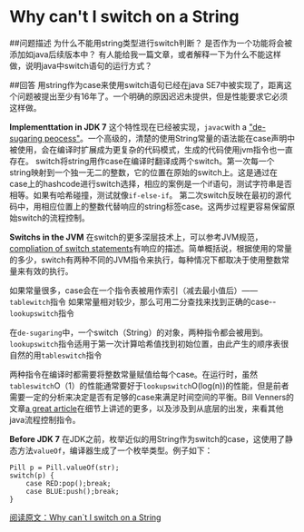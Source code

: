# Why can't I switch on a String

##问题描述
为什么不能用string类型进行switch判断？
是否作为一个功能将会被添加如java后续版本中？
有人能给我一篇文章，或者解释一下为什么不能这样做，说明java中switch语句的运行方式？

##回答
用string作为case来使用switch语句已经在java SE7中被实现了，距离这个问题被提出至少有16年了。一个明确的原因迟迟未提供，但是性能要求它必须这样做。

**Implementtation in JDK 7**
这个特性现在已经被实现，`javac`with a ["de-sugaring peocess"](http://blogs.oracle.com/darcy/entry/project_coin_string_switch_anatomy)。一个高级的，清楚的使用String常量的语法能在case声明中被使用，会在编译时扩展成为更复杂的代码模式，生成的代码使用jvm指令也一直存在。
switch将string用作case在编译时翻译成两个switch。第一次每一个string映射到一个独一无二的整数，它的位置在原始的switch上。这是通过在case上的hashcode进行switch选择，相应的案例是一个if语句，测试字符串是否相等。如果有哈希碰撞，测试就像`if-else-if`。
第二次switch反映在最初的源代码中，用相应位置上的整数代替响应的string标签case。这两步过程更容易保留原始switch的流程控制。

**Switchs in the JVM**
在switch的更多深层技术上，可以参考JVM规范，[compliation of switch statements](http://docs.oracle.com/javase/specs/jvms/se7/html/jvms-3.html#jvms-3.10)有响应的描述。简单概括说，根据使用的常量的多少，switch有两种不同的JVM指令来执行，每种情况下都取决于使用整数常量来有效的执行。

如果常量很多，case会在一个指令表被用作索引（减去最小值后）——`tablewitch`指令
如果常量相对较少，那么可用二分查找来找到正确的case--`lookupswitch`指令

在`de-sugaring`中，一个switch（String）的对象，两种指令都会被用到。`lookupswitch`指令适用于第一次计算哈希值找到初始位置，由此产生的顺序表很自然的用`tableswitch`指令

两种指令在编译时都需要将整数常量赋值给每个case。在运行时，虽然`tableswitch`O（1）的性能通常要好于`lookupswitch`O(log(n))的性能，但是前者需要一定的分析来决定是否有足够的case来满足时间空间的平衡。Bill Venners的文章[a great article](http://www.artima.com/underthehood/flowP.html)在细节上讲述的更多，以及涉及到从底层的出发，来看其他java流程控制指令。

**Before JDK 7**
在JDK之前，枚举近似的用String作为switch的case，这使用了静态方法`valueOf`，编译器生成了一个枚举类型。例子如下：
```
Pill p = Pill.valueOf(str);
switch(p) {
    case RED:pop();break;
    case BLUE:push();break;
}
```

[阅读原文：Why can`t I switch on a String](http://stackoverflow.com/questions/338206/why-cant-i-switch-on-a-string)





